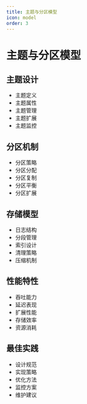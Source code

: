 ```yaml
---
title: 主题与分区模型
icon: model
order: 3
---
```


# 主题与分区模型

## 主题设计
- 主题定义
- 主题属性
- 主题管理
- 主题扩展
- 主题监控

## 分区机制
- 分区策略
- 分区分配
- 分区复制
- 分区平衡
- 分区扩展

## 存储模型
- 日志结构
- 分段管理
- 索引设计
- 清理策略
- 压缩机制

## 性能特性
- 吞吐能力
- 延迟表现
- 扩展性能
- 存储效率
- 资源消耗

## 最佳实践
- 设计规范
- 实现策略
- 优化方法
- 监控方案
- 维护建议
